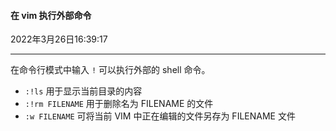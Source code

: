 #### 在 vim 执行外部命令

2022年3月26日16:39:17

---



在命令行模式中输入 `!` 可以执行外部的 shell 命令。

- `:!ls` 用于显示当前目录的内容
- `:!rm FILENAME` 用于删除名为 FILENAME 的文件
- `:w FILENAME` 可将当前 VIM 中正在编辑的文件另存为 FILENAME 文件